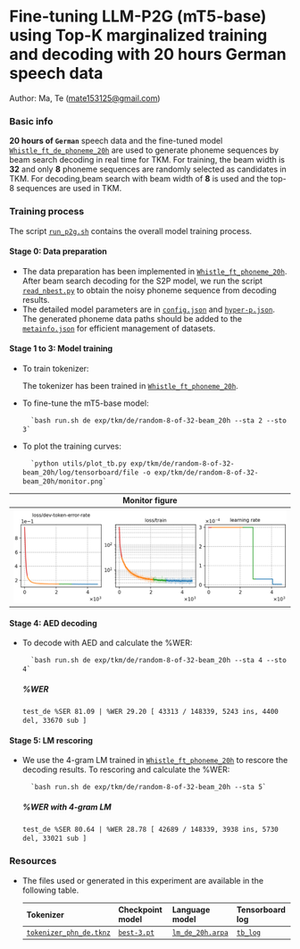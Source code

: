 # Fine-tuning LLM-P2G (mT5-base) using Top-K marginalized training and decoding with 20 hours German speech data
Author: Ma, Te (mate153125@gmail.com)
### Basic info

__20 hours of `German`__ speech data and the fine-tuned model [`Whistle_ft_de_phoneme_20h`](../../../Crosslingual/de/Whistle_ft_phoneme_20h/readme.md) are used to generate phoneme sequences by beam search decoding in real time for TKM. For training, the beam width is __32__ and only __8__ phoneme sequences are randomly selected as candidates in TKM. For decoding,beam search with beam width of __8__ is used and the top-8 sequences are used in TKM.


### Training process

The script [`run_p2g.sh`](../../../../run_p2g.sh) contains the overall model training process.

#### Stage 0: Data preparation
* The data preparation has been implemented in [`Whistle_ft_phoneme_20h`](../../../Crosslingual/de/Whistle_ft_phoneme_20h/readme.md). After beam search decoding for the S2P model, we run the script [`read_nbest.py`](../../../../local/read_nbest.py) to obtain the noisy phoneme sequence from decoding results.
* The detailed model parameters are in [`config.json`](config.json) and [`hyper-p.json`](hyper-p.json). The generated phoneme data paths should be added to the [`metainfo.json`](../../../data/metainfo.json) for efficient management of datasets.

#### Stage 1 to 3: Model training

* To train tokenizer:

    The tokenizer has been trained in [`Whistle_ft_phoneme_20h`](../../../Crosslingual/de/Whistle_ft_phoneme_20h/readme.md).

* To fine-tune the mT5-base model:

        `bash run.sh de exp/tkm/de/random-8-of-32-beam_20h --sta 2 --sto 3`
* To plot the training curves:

        `python utils/plot_tb.py exp/tkm/de/random-8-of-32-beam_20h/log/tensorboard/file -o exp/tkm/de/random-8-of-32-beam_20h/monitor.png`

|     Monitor figure    |
|:-----------------------:|
|![tb-plot](./monitor.png)|

#### Stage 4: AED decoding
* To decode with AED and calculate the %WER:

        `bash run.sh de exp/tkm/de/random-8-of-32-beam_20h --sta 4 --sto 4`

    ##### %WER
    ```
    test_de %SER 81.09 | %WER 29.20 [ 43313 / 148339, 5243 ins, 4400 del, 33670 sub ]
    ```

#### Stage 5: LM rescoring

* We use the 4-gram LM trained in [`Whistle_ft_phoneme_20h`](../../../Crosslingual/de/Whistle_ft_phoneme_20h/readme.md) to rescore the decoding results.
To rescoring and calculate the %WER:

        `bash run.sh de exp/tkm/de/random-8-of-32-beam_20h --sta 5`

    ##### %WER with 4-gram LM
    ```
    test_de %SER 80.64 | %WER 28.78 [ 42689 / 148339, 3938 ins, 5730 del, 33021 sub ]
    ```

### Resources
* The files used or generated in this experiment are available in the following table.

     | Tokenizer | Checkpoint model | Language model | Tensorboard log |
    | ----------- | ----------- | ----------- | ----------- |
    |  [`tokenizer_phn_de.tknz`](http://cat-ckpt.oss-cn-beijing.aliyuncs.com/cat-multilingual/cv-lang10/dict/de/tokenizer_phn_de.tknz?OSSAccessKeyId=LTAI5tF9KeigLW4UoLbK9vnJ&Expires=1780655530&Signature=sZpxg5fqgb7x7mBiO41eASYDm1A%3D) | [`best-3.pt`](http://cat-ckpt.oss-cn-beijing.aliyuncs.com/cat-multilingual/llm-p2g/exp/de/random-8-of-32-beam_20h_best-3.pt?OSSAccessKeyId=LTAI5tF9KeigLW4UoLbK9vnJ&Expires=2064492119&Signature=mdvbnTXTFGh00v2BD2Y6EpaqGFc%3D) | [`lm_de_20h.arpa`](http://cat-ckpt.oss-cn-beijing.aliyuncs.com/cat-multilingual/cv-lang10/dict/de/lm_de_20h_4gram.arpa?OSSAccessKeyId=LTAI5tF9KeigLW4UoLbK9vnJ&Expires=2064482337&Signature=0AyctdR9FPc7EEz6fod3JaQ4gc0%3D) | [`tb_log`](http://cat-ckpt.oss-cn-beijing.aliyuncs.com/cat-multilingual/llm-p2g/exp/de/tb_log_random-8-of-32-beam_20h.tar.gz?OSSAccessKeyId=LTAI5tF9KeigLW4UoLbK9vnJ&Expires=2064492144&Signature=pPYqasE2WRjhjnnZiTp6uCSi6%2F8%3D) |
